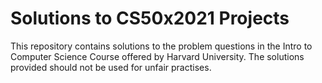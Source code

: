 # Solutions to CS50x2021 Projects

This repository contains solutions to the problem questions in the Intro to Computer Science Course offered by Harvard University. 
The solutions provided should not be used for unfair practises. 
